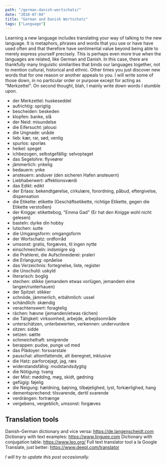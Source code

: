 ```yaml
---
path: "/german-danish-wortschatz/"
date: "2018-07-04"
title: "German and Danish Wortschatz"
tags: ["Language"]
---
```


Learning a new language includes translating your way of talking to the new language. It is metaphors, phrases and words that you use or have have used often and that therefore have sentimental value beyond being able to merely express yourself precisely. This is perhaps even more true when the languages are related, like German and Danish. In this case, there are thankfully many linguistic similarities that binds our languages together, not to mention cultural, historical and ethnic. Other times you just discover new words that for one reason or another appeals to you. I will write some of those down, in no particular order or purpose except for acting as "Merkzettel". On second thought, blah, I mainly write down words I stumble upon.

- der Merkzettel: huskeseddel
- aufrichtig: oprigtig
- bescheiden: beskeden
- klopfen: banke, slå
- der Neid: misundelse
- die Eifersucht: jalousi
- die Ungnade: unåde
- lieb: kær, rar, sød, venlig
- spurlos: sporløs
- heikel: speget
- ichbezogen, selbstgefällig: selvoptaget
- das Segelohre: flyveører
- jämmerlich: ynkelig
- bedauern: ynke
- ansteuern: anduver (den sicheren Hafen ansteuern)
- Liebhaberwert: affektionsværdi
- das Edikt: edikt
- der Erlass: bekendtgørelse, cirkulære, forordning, påbud, eftergivelse, dispensation
- die Etikette: etikette (Geschäftsetikette, richtige Etikette, gegen die Etikette verstoßen)
- der Knigge: etikettebog, "Emma Gad" (Er hat den Knigge wohl nicht gelesen)
- basteln: dyrke din hobby
- lutschen: sutte
- die Umgangsform: omgangsform
- der Wortschatz: ordforråd
- umsonst: gratis, forgæves, til ingen nytte
- einschmeicheln: indsmigre sig
- die Prahlerei, die Aufschneiderei: praleri
- die Erlangung: opnåelse
- das Verzeichnis: fortegnelse, liste, register
- die Unschuld: uskyld
- literarisch: boglig
- stechen: stikke (jemandem etwas vorlügen, jemandem eine langen/runterhauen)
- der Spitzel: stikker
- schnöde, jämmerlich, erbähmlich: ussel
- schändlich: skændig
- verachtenswert: foragtelig
- rächen: hævne (jemanden/etwas rächen)
- die Tätigkeit: virksomhed, arbejde, arbejdsområde
- unterschätzen, unterbewerten, verkennen: undervurdere
- sitzen: sidde
- setzen: sætte
- schmeichelhaft: smigrende
- berappen: pudse, punge ud med
- das Plädoyer: forsvarstale
- pauschal: altomfattende, alt iberegnet, inklusive
- die Hatz: parforcejagt, jag, ræs
- widerstandsfähig: modstandsdygtig
- die Nötigung: tvang
- der Mist: mødding, møg, skidt, gødning
- gefügig: føjelig
- die Neigung: hældning, bøjning, tilbøjelighed, lyst, forkærlighed, hang
- dementsprechend: tilsvarende, dertil svarende
- verdrängen: fortrænge
- vergebens, vergeblich, umsonst: forgæves 

## Translation tools

Danish-German dictionary and vice versa: https://de.langenscheidt.com
Dictionary with text examples: https://www.linguee.com
Dictionary with conjugation table: https://www.leo.org/
Full text translator tool a la Google Translate, just better: https://www.deepl.com/translator


_I will try to update this post occasionally._
